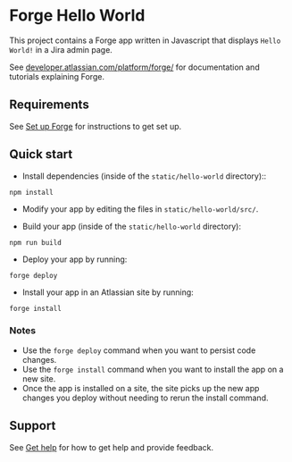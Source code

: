 # Forge Hello World

This project contains a Forge app written in Javascript that displays `Hello World!` in a Jira admin page. 

See [developer.atlassian.com/platform/forge/](https://developer.atlassian.com/platform/forge) for documentation and tutorials explaining Forge.

## Requirements

See [Set up Forge](https://developer.atlassian.com/platform/forge/set-up-forge/) for instructions to get set up.

## Quick start
- Install dependencies (inside of the `static/hello-world` directory)::
```
npm install
```

- Modify your app by editing the files in `static/hello-world/src/`.

- Build your app (inside of the `static/hello-world` directory):
```
npm run build
```

- Deploy your app by running:
```
forge deploy
```

- Install your app in an Atlassian site by running:
```
forge install
```

### Notes
- Use the `forge deploy` command when you want to persist code changes.
- Use the `forge install` command when you want to install the app on a new site.
- Once the app is installed on a site, the site picks up the new app changes you deploy without needing to rerun the install command.

## Support

See [Get help](https://developer.atlassian.com/platform/forge/get-help/) for how to get help and provide feedback.

<!-- 

  jira:adminPage:
    - key: f4-adminpage-s-hello-world-admin-page
      resource: main
      resolver:
        function: resolver
      title: F4-AdminPage-S
  function:
    - key: resolver
      handler: index.handlerAdminPage

  # jira:issuePanel:
  #   - key: issue-panel
  #     resource: custom-ui-resource
  #     resolver:
  #       function: resolver1
  #     title: F4-IssuePanel-S
  # function:
  #   - key: resolver1
  #     handler: index.handlerissuePanel

 -->